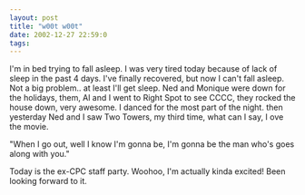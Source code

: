 ```yaml
---
layout: post
title: "w00t w00t"
date: 2002-12-27 22:59:0
tags: 
---
```


I'm in bed trying to fall asleep. I was very tired today because of lack of sleep in the past 4 days. I've finally recovered, but now I can't fall asleep. Not a big problem.. at least I'll get sleep. Ned and Monique were down for the holidays, them, Al and I went to Right Spot to see CCCC, they rocked the house down, very awesome. I danced for the most part of the night. then yesterday Ned and I saw Two Towers, my third time, what can I say, I ove the movie.





"When I go out, well I know I'm gonna be, I'm gonna be the man who's goes along with you."





Today is the ex-CPC staff party. Woohoo, I'm actually kinda excited! Been looking forward to it.



